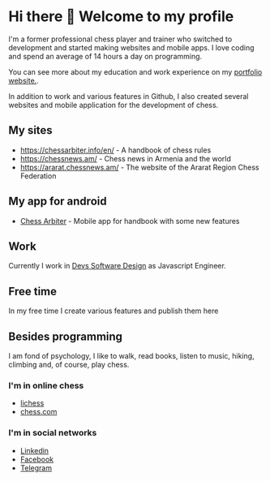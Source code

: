 # Hi there 👋 Welcome to my profile
I'm a former professional chess player and trainer who switched to development and started making websites and mobile apps. I love coding and spend an average of 14 hours a day on programming.

You can see more about my education and work experience on my 
[portfolio website.](https://devchessplayer.com/).

In addition to work and various features in Github, I also created several websites and mobile application for the development of chess.

## My sites
- https://chessarbiter.info/en/ - A handbook of chess rules
- https://chessnews.am/ - Chess news in Armenia and the world
- https://ararat.chessnews.am/ - The website of the Ararat Region Chess Federation

## My app for android
- [Chess Arbiter](https://play.google.com/store/apps/details?id=com.chessarbiter) - Mobile app for handbook with some new features

## Work

Currently I work in [Devs Software Design](https://devs.ae/) as Javascript Engineer.

## Free time

In my free time I create various features and publish them here

## Besides programming

I am fond of psychology, I like to walk, read books, listen to music, hiking, climbing and, of course, play chess.

### I'm in online chess
- [lichess](https://lichess.org/@/artiom1401)
- [chess.com](https://www.chess.com/member/artiom_suqiasyan)

### I'm in social networks
- [Linkedin](https://am.linkedin.com/in/artyomsukiasyan)
- [Facebook](https://www.facebook.com/artiomsuqiasyan97)
- [Telegram](https://t.me/artyom1401)
